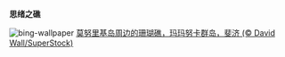 
**思绪之礁**

![bing-wallpaper](https://www.bing.com/th?id=OHR.MonurikiFiji_ZH-CN9178115886_1920x1080.jpg)
[莫努里基岛周边的珊瑚礁，玛玛努卡群岛，斐济 (© David Wall/SuperStock)](https://www.bing.com/search?q=%E7%8E%9B%E7%8E%9B%E5%8A%AA%E5%8D%A1%E7%BE%A4%E5%B2%9B&amp;form=hpcapt&amp;mkt=zh-cn)
  